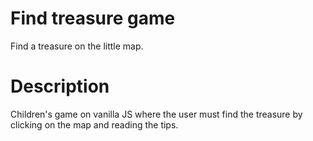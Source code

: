# Find treasure game
Find a treasure on the little map.

# Description
Children's game on vanilla JS where the user must find the treasure by clicking on the map and reading the tips.

